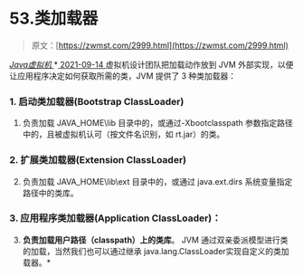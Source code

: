 <!--yml
category: 未分类
date: 0001-01-01 00:00:00
-->

# 53.类加载器

> 原文：[https://zwmst.com/2999.html](https://zwmst.com/2999.html)

   [ *Java虚拟机* ](https://zwmst.com/java%e8%99%9a%e6%8b%9f%e6%9c%ba)*[ <time datetime="2021-09-14T23:32:45+08:00"> 2021-09-14 </time> ](https://zwmst.com/2999.html)  虚拟机设计团队把加载动作放到 JVM 外部实现，以便让应用程序决定如何获取所需的类，JVM 提供了 3 种类加载器：

### 1\. 启动类加载器(Bootstrap ClassLoader)

1.  负责加载 JAVA_HOME\lib 目录中的，或通过-Xbootclasspath 参数指定路径中的，且被虚拟机认可（按文件名识别，如 rt.jar）的类。

### 2\. 扩展类加载器(Extension ClassLoader)

2.  负责加载 JAVA_HOME\lib\ext 目录中的，或通过 java.ext.dirs 系统变量指定路径中的类库。

### 3\. 应用程序类加载器(Application ClassLoader)：

3.  **负责加载用户路径（classpath）上的类库**。
    JVM 通过双亲委派模型进行类的加载，当然我们也可以通过继承 java.lang.ClassLoader实现自定义的类加载器。*